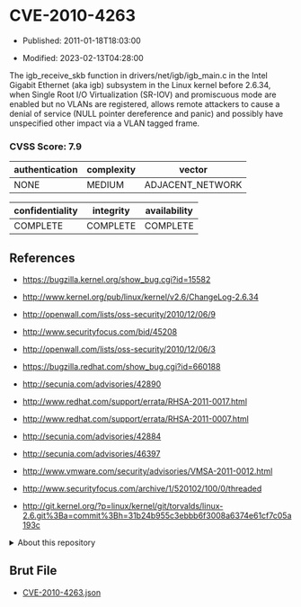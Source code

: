 # CVE-2010-4263

- Published: 2011-01-18T18:03:00

- Modified: 2023-02-13T04:28:00

The igb_receive_skb function in drivers/net/igb/igb_main.c in the Intel Gigabit Ethernet (aka igb) subsystem in the Linux kernel before 2.6.34, when Single Root I/O Virtualization (SR-IOV) and promiscuous mode are enabled but no VLANs are registered, allows remote attackers to cause a denial of service (NULL pointer dereference and panic) and possibly have unspecified other impact via a VLAN tagged frame.

### CVSS Score: **7.9**

| authentication | complexity | vector |
| --- | --- | --- |
| NONE | MEDIUM | ADJACENT_NETWORK |

| confidentiality | integrity | availability |
| --- | --- | --- |
| COMPLETE | COMPLETE | COMPLETE |

## References

* https://bugzilla.kernel.org/show_bug.cgi?id=15582

* http://www.kernel.org/pub/linux/kernel/v2.6/ChangeLog-2.6.34

* http://openwall.com/lists/oss-security/2010/12/06/9

* http://www.securityfocus.com/bid/45208

* http://openwall.com/lists/oss-security/2010/12/06/3

* https://bugzilla.redhat.com/show_bug.cgi?id=660188

* http://secunia.com/advisories/42890

* http://www.redhat.com/support/errata/RHSA-2011-0017.html

* http://www.redhat.com/support/errata/RHSA-2011-0007.html

* http://secunia.com/advisories/42884

* http://secunia.com/advisories/46397

* http://www.vmware.com/security/advisories/VMSA-2011-0012.html

* http://www.securityfocus.com/archive/1/520102/100/0/threaded

* http://git.kernel.org/?p=linux/kernel/git/torvalds/linux-2.6.git%3Ba=commit%3Bh=31b24b955c3ebbb6f3008a6374e61cf7c05a193c

<details>
<summary>About this repository</summary> 

  This repository is part of the project [Live Hack CVE](https://github.com/Live-Hack-CVE). Main website can be found [www.live-hack.org](https://www.live-hack.org) 
  
  Made by [Sn0wAlice](https://github.com/Sn0wAlice) for the people that care about security and need to have a feed of the latest CVEs. Hope you enjoy it, don't forget to star the repo and follow me on [Twitter](https://twitter.com/Sn0wAlice) and [Github](https://github.com/Sn0wAlice). And that is my [personnal website](https://www.alice-snow.me/)

  - [Home Page](https://github.com/Live-Hack-CVE)
  - [Framework](https://github.com/Live-Hack-CVE/cve-framework)
  - [CVE database](https://github.com/Live-Hack-CVE/full_database)
  - [Changelog](https://github.com/Live-Hack-CVE/Changelog)
</details>

## Brut File

* [CVE-2010-4263.json](https://raw.githubusercontent.com/Live-Hack-CVE/full_database/main/cves/2010/CVE-2010-4263.json)

